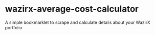 # wazirx-average-cost-calculator
A simple bookmarklet to scrape and calculate details about your WazirX portfolio
